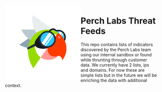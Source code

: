 
<img align="left" src="https://github.com/PerchSecurity/PerchLabs/blob/main/science_perchy.png" width="250">

<h1> Perch Labs Threat Feeds</h1>
This repo contains lists of indicators discovered by the Perch Labs team using our internal sandbox or found while thrunting through customer data.  We currently have 2 lists, ips and domains.  For now these are simple lists but in the future we will be enriching the data with additional context.
